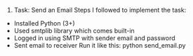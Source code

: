 1. Task: Send an Email
Steps I followed to implement the task:
- Installed Python (3+)
- Used smtplib library which comes built-in
- Logged in using SMTP with sender email and password
- Sent email to receiver
Run it like this:
python send_email.py
